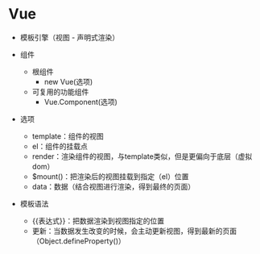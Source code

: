 # Vue

- 模板引擎（视图 - 声明式渲染）
- 组件
    - 根组件
        - new Vue(选项)
    - 可复用的功能组件
        - Vue.Component(选项)
        
- 选项
    - template：组件的视图
    - el：组件的挂载点
    - render：渲染组件的视图，与template类似，但是更偏向于底层（虚拟dom）
    - $mount()：把渲染后的视图挂载到指定（el）位置
    - data：数据（结合视图进行渲染，得到最终的页面）
    
- 模板语法
    - {{表达式}}：把数据渲染到视图指定的位置
    - 更新：当数据发生改变的时候，会主动更新视图，得到最新的页面（Object.defineProperty()）
    
